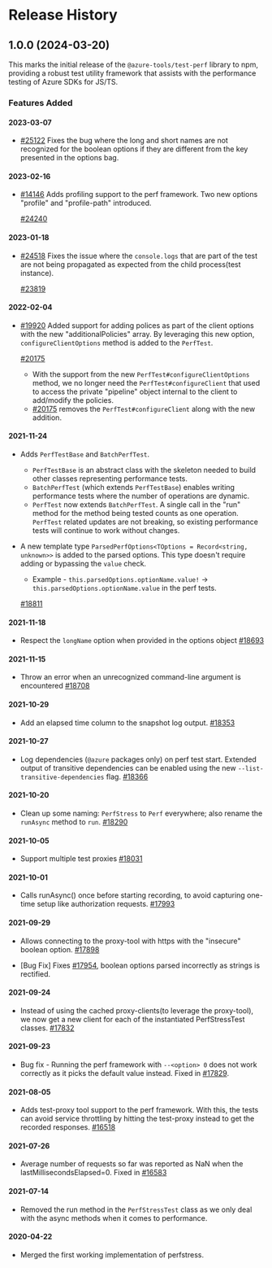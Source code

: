 # Release History

## 1.0.0 (2024-03-20)

This marks the initial release of the `@azure-tools/test-perf` library to npm, providing a robust test utility framework that assists with the performance testing of Azure SDKs for JS/TS.

### Features Added

#### 2023-03-07

- [#25122](https://github.com/Azure/azure-sdk-for-js/pull/25122) Fixes the bug where the long and short names are not recognized for the boolean options if they are different from the key presented in the options bag.

#### 2023-02-16

- [#14146](https://github.com/Azure/azure-sdk-for-js/pull/14146) Adds profiling support to the perf framework. Two new options "profile" and "profile-path" introduced.

  [#24240](https://github.com/Azure/azure-sdk-for-js/pull/24240)

#### 2023-01-18

- [#24518](https://github.com/Azure/azure-sdk-for-js/issues/24518) Fixes the issue where the `console.logs` that are part of the test are not being propagated as expected from the child process(test instance).

  [#23819](https://github.com/Azure/azure-sdk-for-js/pull/23819)

#### 2022-02-04

- [#19920](https://github.com/Azure/azure-sdk-for-js/pull/19920) Added support for adding polices as part of the client options with the new "additionalPolicies" array.
  By leveraging this new option, `configureClientOptions` method is added to the `PerfTest`.

  [#20175](https://github.com/Azure/azure-sdk-for-js/pull/20175)

  - With the support from the new `PerfTest#configureClientOptions` method, we no longer need the `PerfTest#configureClient` that used to access the private "pipeline" object internal to the client to add/modify the policies.
  - [#20175](https://github.com/Azure/azure-sdk-for-js/pull/20175) removes the `PerfTest#configureClient` along with the new addition.

#### 2021-11-24

- Adds `PerfTestBase` and `BatchPerfTest`.
  - `PerfTestBase` is an abstract class with the skeleton needed to build other classes representing performance tests.
  - `BatchPerfTest` (which extends `PerfTestBase`) enables writing performance tests where the number of operations are dynamic.
  - `PerfTest` now extends `BatchPerfTest`. A single call in the "run" method for the method being tested counts as one operation. `PerfTest` related updates are not breaking, so existing performance tests will continue to work without changes.
- A new template type `ParsedPerfOptions<TOptions = Record<string, unknown>>` is added to the parsed options. This type doesn't require adding or bypassing the `value` check.

  - Example - `this.parsedOptions.optionName.value!` -> `this.parsedOptions.optionName.value` in the perf tests.

  [#18811](https://github.com/Azure/azure-sdk-for-js/pull/18811)

#### 2021-11-18

- Respect the `longName` option when provided in the options object
  [#18693](https://github.com/Azure/azure-sdk-for-js/pull/18693)

#### 2021-11-15

- Throw an error when an unrecognized command-line argument is encountered
  [#18708](https://github.com/Azure/azure-sdk-for-js/pull/18708)

#### 2021-10-29

- Add an elapsed time column to the snapshot log output.
  [#18353](https://github.com/Azure/azure-sdk-for-js/pull/18353)

#### 2021-10-27

- Log dependencies (`@azure` packages only) on perf test start. Extended output of transitive dependencies can be enabled using the new `--list-transitive-dependencies` flag.
  [#18366](https://github.com/Azure/azure-sdk-for-js/pull/18366)

#### 2021-10-20

- Clean up some naming: `PerfStress` to `Perf` everywhere; also rename the `runAsync` method to `run`.
  [#18290](https://github.com/Azure/azure-sdk-for-js/pull/18290)

#### 2021-10-05

- Support multiple test proxies
  [#18031](https://github.com/Azure/azure-sdk-for-js/pull/18031)

#### 2021-10-01

- Calls runAsync() once before starting recording, to avoid capturing one-time setup like authorization requests.
  [#17993](https://github.com/Azure/azure-sdk-for-js/pull/17993)

#### 2021-09-29

- Allows connecting to the proxy-tool with https with the "insecure" boolean option.
  [#17898](https://github.com/Azure/azure-sdk-for-js/pull/17898)

- [Bug Fix] Fixes [#17954](https://github.com/Azure/azure-sdk-for-js/issues/17954), boolean options parsed incorrectly as strings is rectified.

#### 2021-09-24

- Instead of using the cached proxy-clients(to leverage the proxy-tool), we now get a new client for each of the instantiated PerfStressTest classes. [#17832](https://github.com/Azure/azure-sdk-for-js/pull/17832)

#### 2021-09-23

- Bug fix - Running the perf framework with `--<option> 0` does not work correctly as it picks the default value instead. Fixed in [#17829](https://github.com/Azure/azure-sdk-for-js/pull/17829).

#### 2021-08-05

- Adds test-proxy tool support to the perf framework. With this, the tests can avoid service throttling by hitting the test-proxy instead to get the recorded responses.
  [#16518](https://github.com/Azure/azure-sdk-for-js/pull/16518)

#### 2021-07-26

- Average number of requests so far was reported as NaN when the lastMillisecondsElapsed=0.
  Fixed in [#16583](https://github.com/Azure/azure-sdk-for-js/pull/16583)

#### 2021-07-14

- Removed the run method in the `PerfStressTest` class as we only deal with the async methods when it comes to performance.

#### 2020-04-22

- Merged the first working implementation of perfstress.
